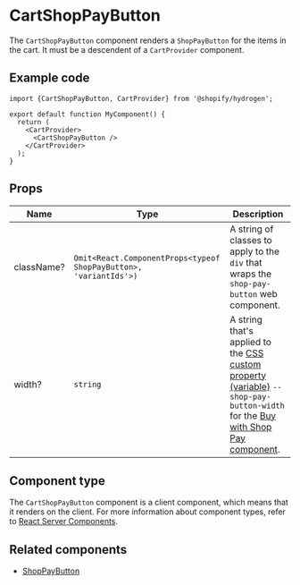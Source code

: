 # CartShopPayButton


The `CartShopPayButton` component renders a `ShopPayButton` for the items in the cart.
It must be a descendent of a `CartProvider` component.

## Example code

```tsx
import {CartShopPayButton, CartProvider} from '@shopify/hydrogen';

export default function MyComponent() {
  return (
    <CartProvider>
      <CartShopPayButton />
    </CartProvider>
  );
}
```

## Props

| Name       | Type                                                                                         | Description                                                                               |
| ---------- | -------------------------------------------------------------------------------------------- | ----------------------------------------------------------------------------------------- |
| className? | <code>Omit&#60;React.ComponentProps&#60;typeof ShopPayButton&#62;, 'variantIds'&#62;)</code> | A string of classes to apply to the `div` that wraps the `shop-pay-button` web component. |
| width? | <code>string</code> |   A string that's applied to the [CSS custom property (variable)](https://developer.mozilla.org/en-US/docs/Web/CSS/--*) `--shop-pay-button-width` for the [Buy with Shop Pay component](https://shopify.dev/custom-storefronts/tools/web-components#buy-with-shop-pay-component). |

## Component type

The `CartShopPayButton` component is a client component, which means that it renders on the client. For more information about component types, refer to [React Server Components](https://shopify.dev/custom-storefronts/hydrogen/react-server-components).

## Related components

- [ShopPayButton](/docs/components/primitive/shoppaybutton.md)
